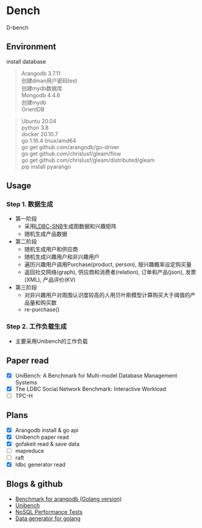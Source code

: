 # Dench

D-bench

## Environment

install database

> Arangodb 3.7.11   
>   创建dman用户密码test   
>   创建mydb数据库   
> Mongodb 4.4.6   
>   创建mydb   
> OrientDB   
>   

> Ubuntu 20.04  
> python 3.8  
> docker 20.10.7  
> go 1.16.4 linux/amd64  
> go get github.com/arangodb/go-driver   
> go get github.com/chrislusf/gleam/flow   
> go get github.com/chrislusf/gleam/distributed/gleam   
> pip install pyarango   


## Usage

### Step 1. 数据生成

- 第一阶段
  - 采用[LDBC-SNB](https://github.com/ldbc/ldbc_snb_datagen/tree/stable)生成图数据和兴趣矩阵
  - 随机生成产品数据
- 第二阶段
  - 随机生成用户和供应商
  - 随机生成兴趣用户和非兴趣用户
  - 遍历兴趣用户调用Purchase(product, person), 按兴趣概率设定购买量
  - 返回社交网络(graph), 供应商和消费者(relation), 订单和产品(json), 发票(XML), 产品评价(KV)
- 第三阶段
  - 对非兴趣用户对周围认识度较高的人用贝叶斯模型计算购买大于阈值的产品量和购买数
  - re-purchase()

### Step 2. 工作负载生成

- 主要采用Unibench的工作负载

## Paper read

- [x] UniBench: A Benchmark for Multi-model Database Management Systems
- [x] The LDBC Social Network Benchmark: Interactive Workload
- [ ] TPC-H

## Plans

- [x] Arangodb install & go api 
- [x] Unibench paper read
- [x] gofakeit read & save data
- [ ] mapreduce
- [ ] raft
- [x] ldbc generator read

## Blogs & github

- [Benchmark for arangodb (Golang version)](https://github.com/arangodb/gobench)
- [Unibench](https://github.com/HY-UDBMS/UniBench)
- [NoSQL Performance Tests](https://github.com/HY-UDBMS/UniBench)
- [Data generator for golang](https://github.com/brianvoe/gofakeit)